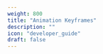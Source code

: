 ```yaml
---
weight: 800
title: "Animation Keyframes"
description: ""
icon: "developer_guide"
draft: false
---
```


